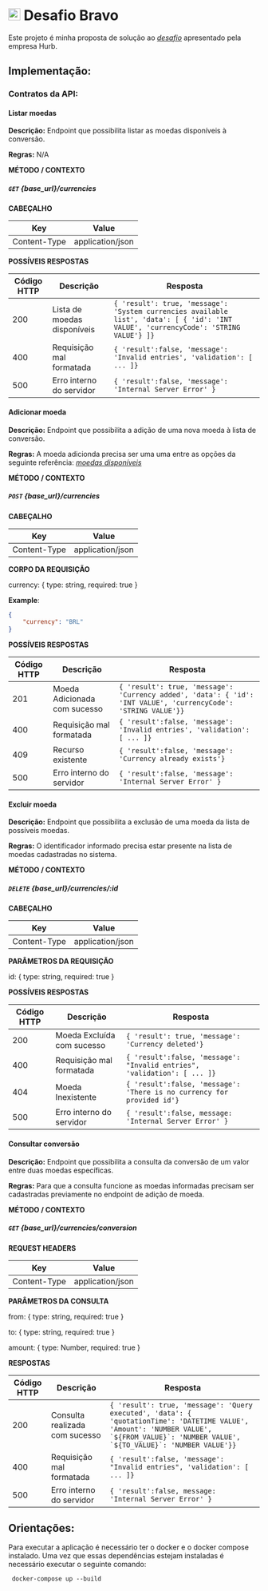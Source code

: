 # <img src="https://avatars1.githubusercontent.com/u/7063040?v=4&s=200.jpg" alt="HU" width="24" /> Desafio Bravo

Este projeto é minha proposta de solução ao [_desafio_](https://github.com/HurbCom/challenge-bravo) apresentado pela empresa Hurb.

## Implementação:

### Contratos da API:

#### Listar moedas

**Descrição:** Endpoint que possibilita listar as moedas disponíveis à conversão.

**Regras:** N/A


**MÉTODO / CONTEXTO**

##### `GET`  {base_url}/currencies

**CABEÇALHO**

| Key | Value |
|--|--|
| Content-Type | application/json |

**POSSÍVEIS RESPOSTAS**

| Código HTTP | Descrição | Resposta |
|--|--|--|
| 200 | Lista de moedas disponíveis | ```{ 'result': true, 'message': 'System currencies available list', 'data': [ { 'id': 'INT VALUE', 'currencyCode': 'STRING VALUE'} ]}``` |
| 400 | Requisição mal formatada | ```{ 'result':false, 'message': 'Invalid entries', 'validation': [ ... ]}```  |
| 500 | Erro interno do servidor | ```{ 'result':false, 'message': 'Internal Server Error' }```  |


#### Adicionar moeda

**Descrição:** Endpoint que possibilita a adição de uma nova moeda à lista de conversão.

**Regras:** A moeda adicionda precisa ser uma uma entre as opções da seguinte referência: [_moedas disponíveis_](https://www.exchangerate-api.com/docs/supported-currencies)


**MÉTODO / CONTEXTO**

##### `POST`  {base_url}/currencies

**CABEÇALHO**

| Key | Value |
|--|--|
| Content-Type | application/json |

**CORPO DA REQUISIÇÃO**

currency: { type: string, required: true }

**Example**:
```json
{
    "currency": "BRL"
}
```
**POSSÍVEIS RESPOSTAS**

| Código HTTP | Descrição | Resposta |
|--|--|--|
| 201 | Moeda Adicionada com sucesso | ```{ 'result': true, 'message': 'Currency added', 'data': { 'id': 'INT VALUE', 'currencyCode': 'STRING VALUE'}}``` |
| 400 | Requisição mal formatada | ```{ 'result':false, 'message': 'Invalid entries', 'validation': [ ... ]}```  |
| 409 | Recurso existente | ```{ 'result':false, 'message': 'Currency already exists'}```  |
| 500 | Erro interno do servidor | ```{ 'result':false, 'message': 'Internal Server Error' }```  |

#### Excluir moeda

**Descrição:** Endpoint que possibilita a exclusão de uma moeda da lista de possíveis moedas.

**Regras:** O identificador informado precisa estar presente na lista de moedas cadastradas no sistema.


**MÉTODO / CONTEXTO**

##### `DELETE`  {base_url}/currencies/:id

**CABEÇALHO**

| Key | Value |
|--|--|
| Content-Type | application/json |

**PARÂMETROS DA REQUISIÇÃO**

id: { type: string, required: true }

**POSSÍVEIS RESPOSTAS**

| Código HTTP | Descrição | Resposta |
|--|--|--|
| 200 | Moeda Excluída com sucesso | ```{ 'result': true, 'message': 'Currency deleted'}``` |
| 400 | Requisição mal formatada | ```{ 'result':false, 'message': "Invalid entries", 'validation': [ ... ]}```  |
| 404 | Moeda Inexistente  | ```{ 'result':false, 'message': 'There is no currency for provided id'}```  |
| 500 | Erro interno do servidor | ```{ 'result':false, message: 'Internal Server Error' }```  |

#### Consultar conversão

**Descrição:** Endpoint que possibilita a consulta da conversão de um valor entre duas moedas específicas.

**Regras:** Para que a consulta funcione as moedas informadas precisam ser cadastradas previamente no endpoint de adição de moeda.

**MÉTODO / CONTEXTO**

##### `GET`  {base_url}/currencies/conversion

**REQUEST HEADERS**

| Key | Value |
|--|--|
| Content-Type | application/json |

**PARÂMETROS DA CONSULTA**

from: { type: string, required: true }

to: { type: string, required: true }

amount: { type: Number, required: true }

**RESPOSTAS**

| Código HTTP | Descrição | Resposta |
|--|--|--|
| 200 | Consulta realizada com sucesso | ```{ 'result': true, 'message': 'Query executed', 'data': { 'quotationTime': 'DATETIME VALUE', 'Amount': 'NUMBER VALUE', `${FROM_VALUE}`: 'NUMBER VALUE', `${TO_VALUE}`: 'NUMBER VALUE'}}``` |
| 400 | Requisição mal formatada | ```{ 'result':false, 'message': "Invalid entries", 'validation': [ ... ]}```  |
| 500 | Erro interno do servidor | ```{ 'result':false, message: 'Internal Server Error' }```  |


## Orientações:

Para executar a aplicação é necessário ter o docker e o docker compose instalado.
Uma vez que essas dependências estejam instaladas é necessário executar o seguinte comando:

``` docker-compose up --build```